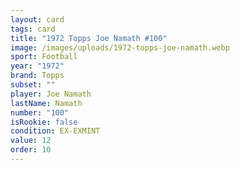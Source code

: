 ```yaml
---
layout: card
tags: card
title: "1972 Topps Joe Namath #100"
image: /images/uploads/1972-topps-joe-namath.webp
sport: Football
year: "1972"
brand: Topps
subset: ""
player: Joe Namath
lastName: Namath
number: "100"
isRookie: false
condition: EX-EXMINT
value: 12
order: 10
---
```


